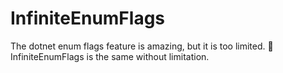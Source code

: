 # InfiniteEnumFlags
The dotnet enum flags feature is amazing, but it is too limited. 🙁 InfiniteEnumFlags is the same without limitation.
